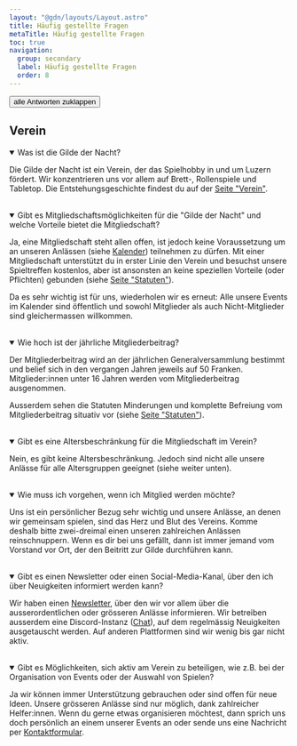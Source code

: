 ```yaml
---
layout: "@gdn/layouts/Layout.astro"
title: Häufig gestellte Fragen
metaTitle: Häufig gestellte Fragen
toc: true
navigation:
  group: secondary
  label: Häufig gestellte Fragen
  order: 8
---
```


<button type="button" class="button-accent" data-toggle-details="">
  alle Antworten   
  <span data-toggle-label="open">zuklappen</span>
  <span data-toggle-label="close" hidden>aufklappen</span>
</button>

## Verein

<details open="">
  <summary>Was ist die Gilde der Nacht?</summary>

  Die Gilde der Nacht ist ein Verein, der das Spielhobby in und um Luzern fördert. Wir konzentrieren uns vor allem auf Brett-, Rollenspiele und Tabletop. Die Entstehungsgeschichte findest du auf der [Seite "Verein"](/verein).
  
</details>

<br/>

<details open="">
  <summary>Gibt es Mitgliedschaftsmöglichkeiten für die "Gilde der Nacht" und welche Vorteile bietet die Mitgliedschaft?</summary>

  Ja, eine Mitgliedschaft steht allen offen, ist jedoch keine Voraussetzung um an unseren Anlässen (siehe [Kalender](/#kalender)) teilnehmen zu dürfen. Mit einer Mitgliedschaft unterstützt du in erster Linie den Verein und besuchst unsere Spieltreffen kostenlos, aber ist ansonsten an keine speziellen Vorteile (oder Pflichten) gebunden (siehe [Seite "Statuten"](/statuten)).

  Da es sehr wichtig ist für uns, wiederholen wir es erneut: Alle unsere Events im Kalender sind öffentlich und sowohl Mitglieder als auch Nicht-Mitglieder sind gleichermassen willkommen.

</details>

<br/>

<details open="">
  <summary>Wie hoch ist der jährliche Mitgliederbeitrag?</summary>

  Der Mitgliederbeitrag wird an der jährlichen Generalversammlung bestimmt und belief sich in den vergangen Jahren jeweils auf 50 Franken. Mitglieder:innen unter 16 Jahren werden vom Mitgliederbeitrag ausgenommen.

  Ausserdem sehen die Statuten Minderungen und komplette Befreiung vom Mitgliederbeitrag situativ vor (siehe [Seite "Statuten"](/statuten)).

</details>

<br/>

<details open="">
  <summary>Gibt es eine Altersbeschränkung für die Mitgliedschaft im Verein?</summary>

  Nein, es gibt keine Altersbeschränkung. Jedoch sind nicht alle unsere Anlässe für alle Altersgruppen geeignet (siehe weiter unten).

</details>

<br/>

<details open="">
  <summary>Wie muss ich vorgehen, wenn ich Mitglied werden möchte?</summary>

  Uns ist ein persönlicher Bezug sehr wichtig und unsere Anlässe, an denen wir gemeinsam spielen, sind das Herz und Blut des Vereins. Komme deshalb bitte zwei-dreimal einen unseren zahlreichen Anlässen reinschnuppern. Wenn es dir bei uns gefällt, dann ist immer jemand vom Vorstand vor Ort, der den Beitritt zur Gilde durchführen kann.

</details>

<br/>

<details open="">
  <summary>Gibt es einen Newsletter oder einen Social-Media-Kanal, über den ich über Neuigkeiten informiert werden kann?</summary>

  Wir haben einen [Newsletter](/newsletter), über den wir vor allem über die ausserordentlichen oder grösseren Anlässe informieren. Wir betreiben ausserdem eine Discord-Instanz ([Chat](/chat)), auf dem regelmässig Neuigkeiten ausgetauscht werden. Auf anderen Plattformen sind wir wenig bis gar nicht aktiv.

</details>

<br hidden/>

<details open="" hidden>
  <summary>Gibt es bestimmte Regeln oder Richtlinien, die Vereinsmitglieder beachten müssen?</summary>

  Bitte beachte unseren Verhaltenskodex ([link], TODO). Dieser gilt auch für Nichtmitglieder an unseren Veranstaltungen oder in unserem Discord-Chat.

</details>

<br/>

<details open="">
  <summary>Gibt es Möglichkeiten, sich aktiv am Verein zu beteiligen, wie z.B. bei der Organisation von Events oder der Auswahl von Spielen?</summary>

  Ja wir können immer Unterstützung gebrauchen oder sind offen für neue Ideen. Unsere grösseren Anlässe sind nur möglich, dank zahlreicher Helfer:innen. Wenn du gerne etwas organisieren möchtest, dann sprich uns doch persönlich an einem unserer Events an oder sende uns eine Nachricht per [Kontaktformular](/kontakt).

</details>


<script>
{
  const toggle = document.querySelector("[data-toggle-details]");
  const details = document.querySelectorAll("details");
  const labelOpen = toggle.querySelector("[data-toggle-label='open']");
  const labelClose = toggle.querySelector("[data-toggle-label='close']");

  let open = true;

  toggle.addEventListener("click", () => {

    if (open) {
      labelOpen.hidden = true;
      labelClose.hidden = false;
    } else {
      labelOpen.hidden = false;
      labelClose.hidden = true;
    }

    open = !open;
    details.forEach((detail) => {
      detail.open = open;
    });
    
  });
}
</script>
